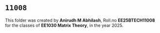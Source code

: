 #  `11008`

This folder was created by **Anirudh M Abhilash**, Roll.no **EE25BTECH11008** for the classes of **EE1030 Matrix Theory**, in the year 2025.

